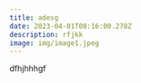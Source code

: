 ```yaml
---
title: adesg
date: 2023-04-01T08:16:00.278Z
description: rfjkk
image: img/image1.jpeg
---
```

d﻿fhjhhhgf